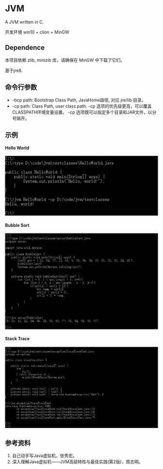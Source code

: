 # JVM
A JVM written in C.

开发环境 win10 + clion + MinGW

## Dependence
本项目依赖 zlib, minizib 库，请确保在 MinGW 中下载了它们。

基于jre8.

## 命令行参数
* -bcp path: Bootstrap Class Path, JavaHome路径, 对应 jre/lib 目录。
* -cp path: Class Path, user class path.
-cp 选项的优先级更高，可以覆盖CLASSPATH环境变量设置。
-cp 选项既可以指定多个目录和JAR文件，以分号隔开。

## 示例
#### Hello World
![](./pics/HelloWorld.jpg)
#### Bubble Sort
![](./pics/BubbleSort.jpg)
#### Stack Trace
![](./pics/StackTrace.jpg)

## 参考资料
1. 自己动手写Java虚拟机，张秀宏。
2. 深入理解Java虚拟机——JVM高级特性与最佳实践(第2版)，周志明。
